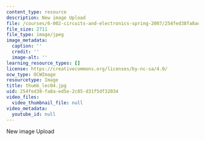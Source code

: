 ```yaml
---
content_type: resource
description: New image Upload
file: /courses/6-002-circuits-and-electronics-spring-2007/254fed38fa8aed5e2c85d31f5df32034_thumb_lec04.jpg
file_size: 2711
file_type: image/jpeg
image_metadata:
  caption: ''
  credit: ''
  image-alt: ''
learning_resource_types: []
license: https://creativecommons.org/licenses/by-nc-sa/4.0/
ocw_type: OCWImage
resourcetype: Image
title: thumb_lec04.jpg
uid: 254fed38-fa8a-ed5e-2c85-d31f5df32034
video_files:
  video_thumbnail_file: null
video_metadata:
  youtube_id: null
---
```

New image Upload